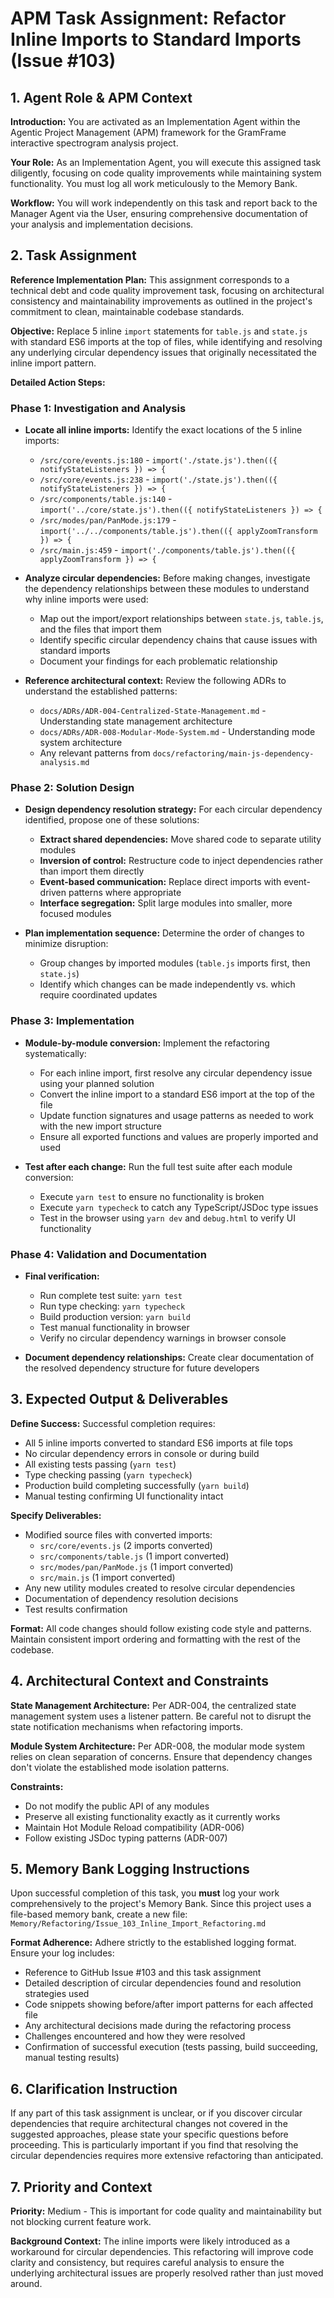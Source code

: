 # APM Task Assignment: Refactor Inline Imports to Standard Imports (Issue #103)

## 1. Agent Role & APM Context

**Introduction:** You are activated as an Implementation Agent within the Agentic Project Management (APM) framework for the GramFrame interactive spectrogram analysis project.

**Your Role:** As an Implementation Agent, you will execute this assigned task diligently, focusing on code quality improvements while maintaining system functionality. You must log all work meticulously to the Memory Bank.

**Workflow:** You will work independently on this task and report back to the Manager Agent via the User, ensuring comprehensive documentation of your analysis and implementation decisions.

## 2. Task Assignment

**Reference Implementation Plan:** This assignment corresponds to a technical debt and code quality improvement task, focusing on architectural consistency and maintainability improvements as outlined in the project's commitment to clean, maintainable codebase standards.

**Objective:** Replace 5 inline `import` statements for `table.js` and `state.js` with standard ES6 imports at the top of files, while identifying and resolving any underlying circular dependency issues that originally necessitated the inline import pattern.

**Detailed Action Steps:**

### Phase 1: Investigation and Analysis
- **Locate all inline imports:** Identify the exact locations of the 5 inline imports:
  - `/src/core/events.js:180` - `import('./state.js').then(({ notifyStateListeners }) => {`
  - `/src/core/events.js:238` - `import('./state.js').then(({ notifyStateListeners }) => {`
  - `/src/components/table.js:140` - `import('../core/state.js').then(({ notifyStateListeners }) => {`
  - `/src/modes/pan/PanMode.js:179` - `import('../../components/table.js').then(({ applyZoomTransform }) => {`
  - `/src/main.js:459` - `import('./components/table.js').then(({ applyZoomTransform }) => {`

- **Analyze circular dependencies:** Before making changes, investigate the dependency relationships between these modules to understand why inline imports were used:
  - Map out the import/export relationships between `state.js`, `table.js`, and the files that import them
  - Identify specific circular dependency chains that cause issues with standard imports
  - Document your findings for each problematic relationship

- **Reference architectural context:** Review the following ADRs to understand the established patterns:
  - `docs/ADRs/ADR-004-Centralized-State-Management.md` - Understanding state management architecture
  - `docs/ADRs/ADR-008-Modular-Mode-System.md` - Understanding mode system architecture
  - Any relevant patterns from `docs/refactoring/main-js-dependency-analysis.md`

### Phase 2: Solution Design
- **Design dependency resolution strategy:** For each circular dependency identified, propose one of these solutions:
  - **Extract shared dependencies:** Move shared code to separate utility modules
  - **Inversion of control:** Restructure code to inject dependencies rather than import them directly
  - **Event-based communication:** Replace direct imports with event-driven patterns where appropriate
  - **Interface segregation:** Split large modules into smaller, more focused modules

- **Plan implementation sequence:** Determine the order of changes to minimize disruption:
  - Group changes by imported modules (`table.js` imports first, then `state.js`)
  - Identify which changes can be made independently vs. which require coordinated updates

### Phase 3: Implementation
- **Module-by-module conversion:** Implement the refactoring systematically:
  - For each inline import, first resolve any circular dependency issue using your planned solution
  - Convert the inline import to a standard ES6 import at the top of the file
  - Update function signatures and usage patterns as needed to work with the new import structure
  - Ensure all exported functions and values are properly imported and used

- **Test after each change:** Run the full test suite after each module conversion:
  - Execute `yarn test` to ensure no functionality is broken
  - Execute `yarn typecheck` to catch any TypeScript/JSDoc type issues
  - Test in the browser using `yarn dev` and `debug.html` to verify UI functionality

### Phase 4: Validation and Documentation
- **Final verification:**
  - Run complete test suite: `yarn test`
  - Run type checking: `yarn typecheck`  
  - Build production version: `yarn build`
  - Test manual functionality in browser
  - Verify no circular dependency warnings in browser console

- **Document dependency relationships:** Create clear documentation of the resolved dependency structure for future developers

## 3. Expected Output & Deliverables

**Define Success:** Successful completion requires:
- All 5 inline imports converted to standard ES6 imports at file tops
- No circular dependency errors in console or during build
- All existing tests passing (`yarn test`)
- Type checking passing (`yarn typecheck`)
- Production build completing successfully (`yarn build`)
- Manual testing confirming UI functionality intact

**Specify Deliverables:**
- Modified source files with converted imports:
  - `src/core/events.js` (2 imports converted)
  - `src/components/table.js` (1 import converted)
  - `src/modes/pan/PanMode.js` (1 import converted) 
  - `src/main.js` (1 import converted)
- Any new utility modules created to resolve circular dependencies
- Documentation of dependency resolution decisions
- Test results confirmation

**Format:** All code changes should follow existing code style and patterns. Maintain consistent import ordering and formatting with the rest of the codebase.

## 4. Architectural Context and Constraints

**State Management Architecture:** Per ADR-004, the centralized state management system uses a listener pattern. Be careful not to disrupt the state notification mechanisms when refactoring imports.

**Module System Architecture:** Per ADR-008, the modular mode system relies on clean separation of concerns. Ensure that dependency changes don't violate the established mode isolation patterns.

**Constraints:**
- Do not modify the public API of any modules
- Preserve all existing functionality exactly as it currently works
- Maintain Hot Module Reload compatibility (ADR-006)
- Follow existing JSDoc typing patterns (ADR-007)

## 5. Memory Bank Logging Instructions

Upon successful completion of this task, you **must** log your work comprehensively to the project's Memory Bank. Since this project uses a file-based memory bank, create a new file: `Memory/Refactoring/Issue_103_Inline_Import_Refactoring.md`

**Format Adherence:** Adhere strictly to the established logging format. Ensure your log includes:
- Reference to GitHub Issue #103 and this task assignment
- Detailed description of circular dependencies found and resolution strategies used
- Code snippets showing before/after import patterns for each affected file
- Any architectural decisions made during the refactoring process
- Challenges encountered and how they were resolved
- Confirmation of successful execution (tests passing, build succeeding, manual testing results)

## 6. Clarification Instruction

If any part of this task assignment is unclear, or if you discover circular dependencies that require architectural changes not covered in the suggested approaches, please state your specific questions before proceeding. This is particularly important if you find that resolving the circular dependencies requires more extensive refactoring than anticipated.

## 7. Priority and Context

**Priority:** Medium - This is important for code quality and maintainability but not blocking current feature work.

**Background Context:** The inline imports were likely introduced as a workaround for circular dependencies. This refactoring will improve code clarity and consistency, but requires careful analysis to ensure the underlying architectural issues are properly resolved rather than just moved around.